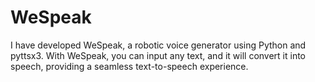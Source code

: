 # WeSpeak
I have developed WeSpeak, a robotic voice generator using Python and pyttsx3. With WeSpeak, you can input any text, and it will convert it into speech, providing a seamless text-to-speech experience.
